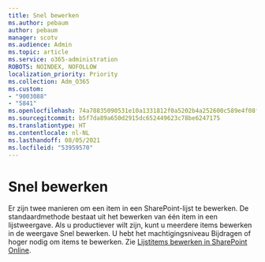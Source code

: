 ```yaml
---
title: Snel bewerken
ms.author: pebaum
author: pebaum
manager: scotv
ms.audience: Admin
ms.topic: article
ms.service: o365-administration
ROBOTS: NOINDEX, NOFOLLOW
localization_priority: Priority
ms.collection: Adm_O365
ms.custom:
- "9003088"
- "5841"
ms.openlocfilehash: 74a78835090531e10a1331812f0a5202b4a252600c589e4f08ff891398a3cc3d
ms.sourcegitcommit: b5f7da89a650d2915dc652449623c78be6247175
ms.translationtype: HT
ms.contentlocale: nl-NL
ms.lasthandoff: 08/05/2021
ms.locfileid: "53959570"
---
```

# <a name="quick-edit"></a>Snel bewerken

Er zijn twee manieren om een item in een SharePoint-lijst te bewerken. De standaardmethode bestaat uit het bewerken van één item in een lijstweergave. Als u productiever wilt zijn, kunt u meerdere items bewerken in de weergave Snel bewerken. U hebt het machtigingsniveau Bijdragen of hoger nodig om items te bewerken. Zie [Lijstitems bewerken in SharePoint Online](https://support.microsoft.com/office/dac1a1c3-a80b-4082-ba57-715cf613d0f7).
